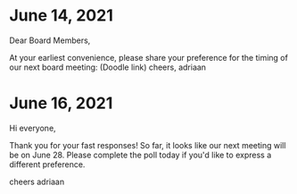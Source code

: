 # June 14, 2021

Dear Board Members,

At your earliest convenience, please share your preference for the timing of our next board meeting: (Doodle link)
cheers,
adriaan

# June 16, 2021

Hi everyone,

Thank you for your fast responses! So far, it looks like our next meeting will be on June 28. Please complete the poll today if you'd like to express a different preference.

cheers
adriaan
